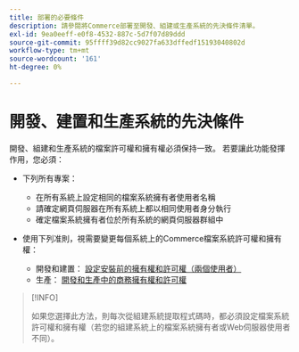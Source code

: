 ```yaml
---
title: 部署的必要條件
description: 請參閱將Commerce部署至開發、組建或生產系統的先決條件清單。
exl-id: 9ea0eeff-e0f8-4532-887c-5d7f07d89ddd
source-git-commit: 95ffff39d82cc9027fa633dffedf15193040802d
workflow-type: tm+mt
source-wordcount: '161'
ht-degree: 0%

---
```


# 開發、建置和生產系統的先決條件

開發、組建和生產系統的檔案許可權和擁有權必須保持一致。 若要讓此功能發揮作用，您必須：

- 下列所有專案：

   - 在所有系統上設定相同的檔案系統擁有者使用者名稱
   - 請確定網頁伺服器在所有系統上都以相同使用者身分執行
   - 確定檔案系統擁有者位於所有系統的網頁伺服器群組中

- 使用下列准則，視需要變更每個系統上的Commerce檔案系統許可權和擁有權：

   - 開發和建置： [設定安裝前的擁有權和許可權（兩個使用者）](file-system-permissions.md#set-up-two-owners-for-default-or-developer-mode)
   - 生產： [開發和生產中的商務擁有權和許可權](file-system-permissions.md)

>[!INFO]
>
>如果您選擇此方法，則每次從組建系統提取程式碼時，都必須設定檔案系統許可權和擁有權（若您的組建系統上的檔案系統擁有者或Web伺服器使用者不同）。
